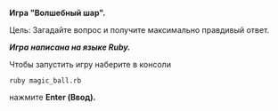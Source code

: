 **Игра "Волшебный шар".**

Цель: Загадайте вопрос и получите максимально правдивый ответ.

***Игра написана на языке Ruby.***

Чтобы запустить игру наберите в консоли 

```ruby magic_ball.rb```

нажмите **Enter (Ввод).**

